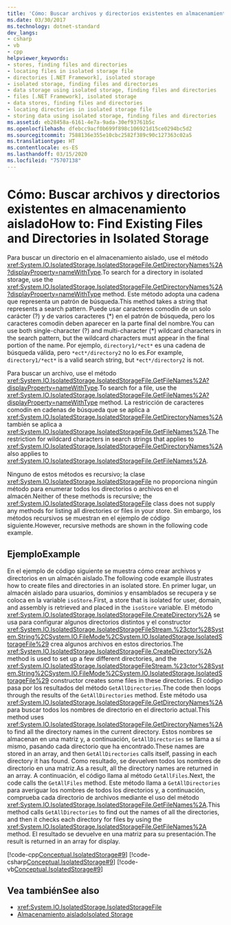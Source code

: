 ```yaml
---
title: 'Cómo: Buscar archivos y directorios existentes en almacenamiento aislado'
ms.date: 03/30/2017
ms.technology: dotnet-standard
dev_langs:
- csharp
- vb
- cpp
helpviewer_keywords:
- stores, finding files and directories
- locating files in isolated storage file
- directories [.NET Framework], isolated storage
- isolated storage, finding files and directories
- data storage using isolated storage, finding files and directories
- files [.NET Framework], isolated storage
- data stores, finding files and directories
- locating directories in isolated storage file
- storing data using isolated storage, finding files and directories
ms.assetid: eb28458a-6161-4e7a-9ada-30ef93761b5c
ms.openlocfilehash: dfebcc9acf0b699f898c106921d15ce0294bc5d2
ms.sourcegitcommit: 7588136e355e10cbc2582f389c90c127363c02a5
ms.translationtype: HT
ms.contentlocale: es-ES
ms.lasthandoff: 03/15/2020
ms.locfileid: "75707138"
---
```

# <a name="how-to-find-existing-files-and-directories-in-isolated-storage"></a><span data-ttu-id="71951-102">Cómo: Buscar archivos y directorios existentes en almacenamiento aislado</span><span class="sxs-lookup"><span data-stu-id="71951-102">How to: Find Existing Files and Directories in Isolated Storage</span></span>

<span data-ttu-id="71951-103">Para buscar un directorio en el almacenamiento aislado, use el método <xref:System.IO.IsolatedStorage.IsolatedStorageFile.GetDirectoryNames%2A?displayProperty=nameWithType>.</span><span class="sxs-lookup"><span data-stu-id="71951-103">To search for a directory in isolated storage, use the <xref:System.IO.IsolatedStorage.IsolatedStorageFile.GetDirectoryNames%2A?displayProperty=nameWithType> method.</span></span> <span data-ttu-id="71951-104">Este método adopta una cadena que representa un patrón de búsqueda.</span><span class="sxs-lookup"><span data-stu-id="71951-104">This method takes a string that represents a search pattern.</span></span> <span data-ttu-id="71951-105">Puede usar caracteres comodín de un solo carácter (?) y de varios caracteres (\*) en el patrón de búsqueda, pero los caracteres comodín deben aparecer en la parte final del nombre.</span><span class="sxs-lookup"><span data-stu-id="71951-105">You can use both single-character (?) and multi-character (\*) wildcard characters in the search pattern, but the wildcard characters must appear in the final portion of the name.</span></span> <span data-ttu-id="71951-106">Por ejemplo, `directory1/*ect*` es una cadena de búsqueda válida, pero `*ect*/directory2` no lo es.</span><span class="sxs-lookup"><span data-stu-id="71951-106">For example, `directory1/*ect*` is a valid search string, but `*ect*/directory2` is not.</span></span>  
  
 <span data-ttu-id="71951-107">Para buscar un archivo, use el método <xref:System.IO.IsolatedStorage.IsolatedStorageFile.GetFileNames%2A?displayProperty=nameWithType>.</span><span class="sxs-lookup"><span data-stu-id="71951-107">To search for a file, use the <xref:System.IO.IsolatedStorage.IsolatedStorageFile.GetFileNames%2A?displayProperty=nameWithType> method.</span></span> <span data-ttu-id="71951-108">La restricción de caracteres comodín en cadenas de búsqueda que se aplica a <xref:System.IO.IsolatedStorage.IsolatedStorageFile.GetDirectoryNames%2A> también se aplica a <xref:System.IO.IsolatedStorage.IsolatedStorageFile.GetFileNames%2A>.</span><span class="sxs-lookup"><span data-stu-id="71951-108">The restriction for wildcard characters in search strings that applies to <xref:System.IO.IsolatedStorage.IsolatedStorageFile.GetDirectoryNames%2A> also applies to <xref:System.IO.IsolatedStorage.IsolatedStorageFile.GetFileNames%2A>.</span></span>  
  
 <span data-ttu-id="71951-109">Ninguno de estos métodos es recursivo; la clase <xref:System.IO.IsolatedStorage.IsolatedStorageFile> no proporciona ningún método para enumerar todos los directorios o archivos en el almacén.</span><span class="sxs-lookup"><span data-stu-id="71951-109">Neither of these methods is recursive; the <xref:System.IO.IsolatedStorage.IsolatedStorageFile> class does not supply any methods for listing all directories or files in your store.</span></span> <span data-ttu-id="71951-110">Sin embargo, los métodos recursivos se muestran en el ejemplo de código siguiente.</span><span class="sxs-lookup"><span data-stu-id="71951-110">However, recursive methods are shown in the following code example.</span></span>  
  
## <a name="example"></a><span data-ttu-id="71951-111">Ejemplo</span><span class="sxs-lookup"><span data-stu-id="71951-111">Example</span></span>  
 <span data-ttu-id="71951-112">En el ejemplo de código siguiente se muestra cómo crear archivos y directorios en un almacén aislado.</span><span class="sxs-lookup"><span data-stu-id="71951-112">The following code example illustrates how to create files and directories in an isolated store.</span></span> <span data-ttu-id="71951-113">En primer lugar, un almacén aislado para usuarios, dominios y ensamblados se recupera y se coloca en la variable `isoStore`.</span><span class="sxs-lookup"><span data-stu-id="71951-113">First, a store that is isolated for user, domain, and assembly is retrieved and placed in the `isoStore` variable.</span></span> <span data-ttu-id="71951-114">El método <xref:System.IO.IsolatedStorage.IsolatedStorageFile.CreateDirectory%2A> se usa para configurar algunos directorios distintos y el constructor <xref:System.IO.IsolatedStorage.IsolatedStorageFileStream.%23ctor%28System.String%2CSystem.IO.FileMode%2CSystem.IO.IsolatedStorage.IsolatedStorageFile%29> crea algunos archivos en estos directorios.</span><span class="sxs-lookup"><span data-stu-id="71951-114">The <xref:System.IO.IsolatedStorage.IsolatedStorageFile.CreateDirectory%2A> method is used to set up a few different directories, and the <xref:System.IO.IsolatedStorage.IsolatedStorageFileStream.%23ctor%28System.String%2CSystem.IO.FileMode%2CSystem.IO.IsolatedStorage.IsolatedStorageFile%29> constructor creates some files in these directories.</span></span> <span data-ttu-id="71951-115">El código pasa por los resultados del método `GetAllDirectories`.</span><span class="sxs-lookup"><span data-stu-id="71951-115">The code then loops through the results of the `GetAllDirectories` method.</span></span> <span data-ttu-id="71951-116">Este método usa <xref:System.IO.IsolatedStorage.IsolatedStorageFile.GetDirectoryNames%2A> para buscar todos los nombres de directorio en el directorio actual.</span><span class="sxs-lookup"><span data-stu-id="71951-116">This method uses <xref:System.IO.IsolatedStorage.IsolatedStorageFile.GetDirectoryNames%2A> to find all the directory names in the current directory.</span></span> <span data-ttu-id="71951-117">Estos nombres se almacenan en una matriz y, a continuación, `GetAllDirectories` se llama a sí mismo, pasando cada directorio que ha encontrado.</span><span class="sxs-lookup"><span data-stu-id="71951-117">These names are stored in an array, and then `GetAllDirectories` calls itself, passing in each directory it has found.</span></span> <span data-ttu-id="71951-118">Como resultado, se devuelven todos los nombres de directorio en una matriz.</span><span class="sxs-lookup"><span data-stu-id="71951-118">As a result, all the directory names are returned in an array.</span></span> <span data-ttu-id="71951-119">A continuación, el código llama al método `GetAllFiles`.</span><span class="sxs-lookup"><span data-stu-id="71951-119">Next, the code calls the `GetAllFiles` method.</span></span> <span data-ttu-id="71951-120">Este método llama a `GetAllDirectories` para averiguar los nombres de todos los directorios y, a continuación, comprueba cada directorio de archivos mediante el uso del método <xref:System.IO.IsolatedStorage.IsolatedStorageFile.GetFileNames%2A>.</span><span class="sxs-lookup"><span data-stu-id="71951-120">This method calls `GetAllDirectories` to find out the names of all the directories, and then it checks each directory for files by using the <xref:System.IO.IsolatedStorage.IsolatedStorageFile.GetFileNames%2A> method.</span></span> <span data-ttu-id="71951-121">El resultado se devuelve en una matriz para su presentación.</span><span class="sxs-lookup"><span data-stu-id="71951-121">The result is returned in an array for display.</span></span>  
  
 [!code-cpp[Conceptual.IsolatedStorage#9](../../../samples/snippets/cpp/VS_Snippets_CLR/conceptual.isolatedstorage/cpp/source8.cpp#9)]
 [!code-csharp[Conceptual.IsolatedStorage#9](../../../samples/snippets/csharp/VS_Snippets_CLR/conceptual.isolatedstorage/cs/source8.cs#9)]
 [!code-vb[Conceptual.IsolatedStorage#9](../../../samples/snippets/visualbasic/VS_Snippets_CLR/conceptual.isolatedstorage/vb/source8.vb#9)]  
  
## <a name="see-also"></a><span data-ttu-id="71951-122">Vea también</span><span class="sxs-lookup"><span data-stu-id="71951-122">See also</span></span>

- <xref:System.IO.IsolatedStorage.IsolatedStorageFile>
- [<span data-ttu-id="71951-123">Almacenamiento aislado</span><span class="sxs-lookup"><span data-stu-id="71951-123">Isolated Storage</span></span>](../../../docs/standard/io/isolated-storage.md)
